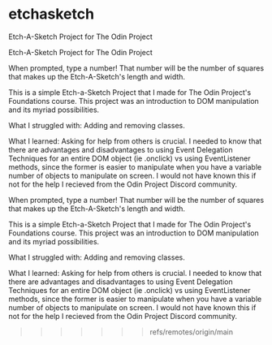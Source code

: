 # etchasketch
Etch-A-Sketch Project for The Odin Project


Etch-A-Sketch Project for The Odin Project

When prompted, type a number! That number will be the number of squares that makes up the Etch-A-Sketch's length and width.

This is a simple Etch-a-Sketch Project that I made for The Odin Project's Foundations course. This project was an introduction to DOM manipulation and its myriad possibilities.

What I struggled with: Adding and removing classes.

What I learned: Asking for help from others is crucial. I needed to know that there are advantages and disadvantages to using Event Delegation Techniques for an entire DOM object (ie .onclick) vs using EventListener methods, since the former is easier to manipulate when you have a variable number of objects to manipulate on screen. I would not have known this if not for the help I recieved from the Odin Project Discord community.

When prompted, type a number! That number will be the number of squares that makes up the Etch-A-Sketch's length and width.

This is a simple Etch-a-Sketch Project that I made for The Odin Project's Foundations course. This project was an introduction to DOM manipulation and its myriad possibilities. 

What I struggled with:
Adding and removing classes.

What I learned:
Asking for help from others is crucial. I needed to know that there are advantages and disadvantages to using Event Delegation Techniques for an entire DOM object (ie .onclick) vs using EventListener methods, since the former is easier to manipulate when you have a variable number of objects to manipulate on screen. I would not have known this if not for the help I recieved from the Odin Project Discord community.
>>>>>>> refs/remotes/origin/main
